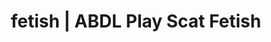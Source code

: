 ---
categories:
- Lingerie Art
- Gender-Fluid
- Inclusive Desire
- Tattooed Beauties
- Femdom
image: /assets/images/1747713862900.webp
layout: post
schema:
  description: Premium adult content featuring ABDL Play, Scat Fetish. High-quality
    visuals with erotic themes.
  keywords:
  - Shibari
  - ABDL Play
  - Scat Fetish
  - AI Erotica
  - Latex Fetish
  - Self-Pleasure
  - Interactive NSFW
  name: 1747713862900 | ABDL Play Scat Fetish
  type: VisualArtwork
seo:
  description: Featured content with exclusive Scat Fetish, ABDL Play. HD images available.
  keywords: Scat Fetish, ABDL Play
  og_image: /assets/images/1747713862900.webp
  schema_type: VisualArtwork
tags:
- '#fetish'
- ABDL Play
- Scat Fetish
title: fetish | ABDL Play Scat Fetish
---